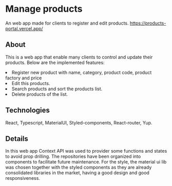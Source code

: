 # Manage products
An web app made for clients to register and edit products.
https://products-portal.vercel.app/

## About
This is a web app that enable many clients to control and update their products. Below are the implemented features:

<li> Register new product with name, category, product code, product factory and price</li>
<li> Edit this products.</li>
<li>Search products and sort the products list.</li>
<li> Delete products of the list.</li>

## Technologies

React, Typescript, MaterialUI, Styled-components, React-router, Yup. 

## Details

In this web app Context API was used to provider some functions and states to avoid prop drilling. The repositories have been organized into components to facilitate future maintenance. For the style, the material ui lib was chosen together with the styled components as they are already consolidated libraries in the market, having a good design and good responsiveness.


